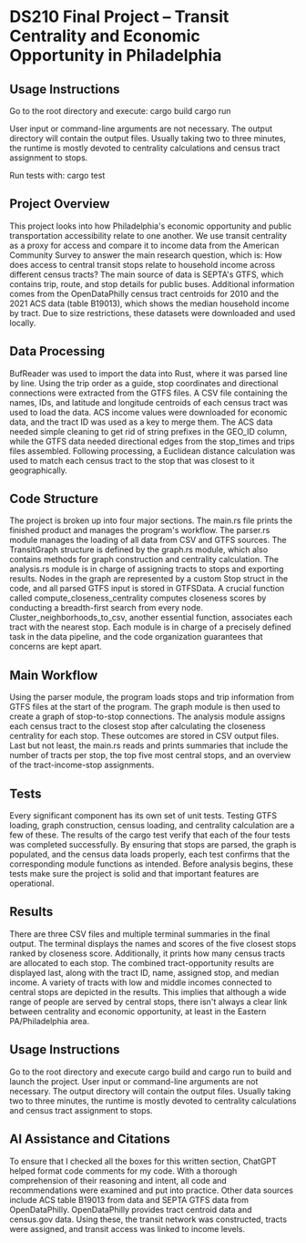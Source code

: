# DS210 Final Project – Transit Centrality and Economic Opportunity in Philadelphia

## Usage Instructions

Go to the root directory and execute:
cargo build
cargo run

User input or command-line arguments are not necessary. The output directory will contain the output files. Usually taking two to three minutes, the runtime is mostly devoted to centrality calculations and census tract assignment to stops.

Run tests with:
cargo test

## Project Overview
This project looks into how Philadelphia's economic opportunity and public transportation accessibility relate to one another. We use transit centrality as a proxy for access and compare it to income data from the American Community Survey to answer the main research question, which is: How does access to central transit stops relate to household income across different census tracts? The main source of data is SEPTA's GTFS, which contains trip, route, and stop details for public buses. Additional information comes from the OpenDataPhilly census tract centroids for 2010 and the 2021 ACS data (table B19013), which shows the median household income by tract. Due to size restrictions, these datasets were downloaded and used locally.
## Data Processing
BufReader was used to import the data into Rust, where it was parsed line by line. Using the trip order as a guide, stop coordinates and directional connections were extracted from the GTFS files. A CSV file containing the names, IDs, and latitude and longitude centroids of each census tract was used to load the data. ACS income values were downloaded for economic data, and the tract ID was used as a key to merge them. The ACS data needed simple cleaning to get rid of string prefixes in the GEO_ID column, while the GTFS data needed directional edges from the stop_times and trips files assembled. Following processing, a Euclidean distance calculation was used to match each census tract to the stop that was closest to it geographically.
## Code Structure
The project is broken up into four major sections. The main.rs file prints the finished product and manages the program's workflow. The parser.rs module manages the loading of all data from CSV and GTFS sources. The TransitGraph structure is defined by the graph.rs module, which also contains methods for graph construction and centrality calculation. The analysis.rs module is in charge of assigning tracts to stops and exporting results. Nodes in the graph are represented by a custom Stop struct in the code, and all parsed GTFS input is stored in GTFSData. A crucial function called compute_closeness_centrality computes closeness scores by conducting a breadth-first search from every node. Cluster_neighborhoods_to_csv, another essential function, associates each tract with the nearest stop. Each module is in charge of a precisely defined task in the data pipeline, and the code organization guarantees that concerns are kept apart.
## Main Workflow
Using the parser module, the program loads stops and trip information from GTFS files at the start of the program. The graph module is then used to create a graph of stop-to-stop connections. The analysis module assigns each census tract to the closest stop after calculating the closeness centrality for each stop. These outcomes are stored in CSV output files. Last but not least, the main.rs reads and prints summaries that include the number of tracts per stop, the top five most central stops, and an overview of the tract-income-stop assignments. 
## Tests
Every significant component has its own set of unit tests. Testing GTFS loading, graph construction, census loading, and centrality calculation are a few of these. The results of the cargo test verify that each of the four tests was completed successfully. By ensuring that stops are parsed, the graph is populated, and the census data loads properly, each test confirms that the corresponding module functions as intended. Before analysis begins, these tests make sure the project is solid and that important features are operational. 
## Results
There are three CSV files and multiple terminal summaries in the final output. The terminal displays the names and scores of the five closest stops ranked by closeness score. Additionally, it prints how many census tracts are allocated to each stop. The combined tract-opportunity results are displayed last, along with the tract ID, name, assigned stop, and median income. A variety of tracts with low and middle incomes connected to central stops are depicted in the results. This implies that although a wide range of people are served by central stops, there isn't always a clear link between centrality and economic opportunity, at least in the Eastern PA/Philadelphia area.
## Usage Instructions
Go to the root directory and execute cargo build and cargo run to build and launch the project. User input or command-line arguments are not necessary. The output directory will contain the output files. Usually taking two to three minutes, the runtime is mostly devoted to centrality calculations and census tract assignment to stops. 
## AI Assistance and Citations
To ensure that I checked all the boxes for this written section, ChatGPT helped format code comments for my code. With a thorough comprehension of their reasoning and intent, all code and recommendations were examined and put into practice. Other data sources include ACS table B19013 from data and SEPTA GTFS data from OpenDataPhilly. OpenDataPhilly provides tract centroid data and census.gov data. Using these, the transit network was constructed, tracts were assigned, and transit access was linked to income levels.
